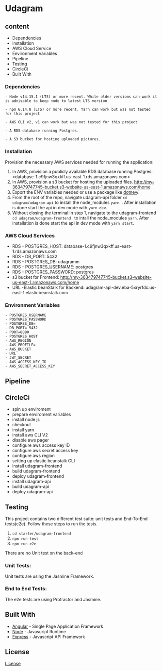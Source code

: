 # Udagram

## content

- Dependencies
- Installation
- AWS Cloud Service
- Environment Variables
- Pipeline
- Testing
- CircleCi
- Built With

### Dependencies

```
- Node v14.15.1 (LTS) or more recent. While older versions can work it is advisable to keep node to latest LTS version

- npm 6.14.8 (LTS) or more recent, Yarn can work but was not tested for this project

- AWS CLI v2, v1 can work but was not tested for this project

- A RDS database running Postgres.

- A S3 bucket for hosting uploaded pictures.

```

### Installation

Provision the necessary AWS services needed for running the application:

1. In AWS, provision a publicly available RDS database running Postgres. <database-1.c9fjnw3qxkff.us-east-1.rds.amazonaws.com>
1. In AWS, provision a s3 bucket for hosting the uploaded files. <http://my-363479747745-bucket.s3-website-us-east-1.amazonaws.com/home>
1. Export the ENV variables needed or use a package like [dotnev](https://www.npmjs.com/package/dotenv)/.
1. From the root of the repo, navigate udagram-api folder `cd udagram/udagram-api` to install the node_modules `yarn `. After installation is done start the api in dev mode with `yarn dev`.
1. Without closing the terminal in step 1, navigate to the udagram-frontend `cd udagram/udagram-frontend ` to intall the node_modules `yarn`. After installation is done start the api in dev mode with `yarn start`.

### AWS Cloud Services

- RDS - POSTGRES_HOST: database-1.c9fjnw3qxkff.us-east-1.rds.amazonaws.com
- RDS - DB_PORT: 5432
- RDS - POSTGRES_DB: udagramm
- RDS - POSTGRES_USERNAME: postgres
- RDS - POSTGRES_PASSWORD: postgres
- s3 bucket for Frontend: http://my-363479747745-bucket.s3-website-us-east-1.amazonaws.com/home
- URL -Elastic beanStalk for Backend: udagram-api-dev.eba-5xryrfdc.us-east-1.elasticbeanstalk.com

### Environment Variables

```
- POSTGRES_USERNAME
- POSTGRES_PASSWORD
- POSTGRES_DB=
- DB_PORT= 5432
- PORT=8080
- POSTGRES_HOST
- AWS_REGION
- AWS_PROFILE=
- AWS_BUCKET
- URL
- JWT_SECRET
- AWS_ACCESS_KEY_ID
- AWS_SECRET_ACCESS_KEY
```

## Pipeline

## CircleCi

- spin up enviroment
- prepare enviroment variables
- install node js
- checkout
- install yarn
- install aws CLI V2
- disable aws pager
- configure aws access key ID
- configure aws secret access key
- configure aws region
- setting up elastic beanstalk CLI
- install udagram-frontend
- build udagram-frontend
- deploy udagram-frontend
- install udagram-api
- build udagram-api
- deploy udagram-api

## Testing

This project contains two different test suite: unit tests and End-To-End tests(e2e). Follow these steps to run the tests.

1. `cd starter/udagram-frontend`
1. `npm run test`
1. `npm run e2e`

There are no Unit test on the back-end

### Unit Tests:

Unit tests are using the Jasmine Framework.

### End to End Tests:

The e2e tests are using Protractor and Jasmine.

## Built With

- [Angular](https://angular.io/) - Single Page Application Framework
- [Node](https://nodejs.org) - Javascript Runtime
- [Express](https://expressjs.com/) - Javascript API Framework

## License

[License](LICENSE.txt)
